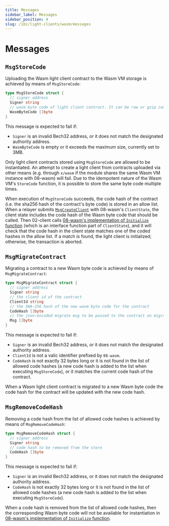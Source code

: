 ```yaml
---
title: Messages
sidebar_label: Messages
sidebar_position: 4
slug: /ibc/light-clients/wasm/messages
---
```


# Messages

## `MsgStoreCode`

Uploading the Wasm light client contract to the Wasm VM storage is achieved by means of `MsgStoreCode`:

```go
type MsgStoreCode struct {
  // signer address
  Signer string
  // wasm byte code of light client contract. It can be raw or gzip compressed
  WasmByteCode []byte
}
```

This message is expected to fail if:

- `Signer` is an invalid Bech32 address, or it does not match the designated authority address.
- `WasmByteCode` is empty or it exceeds the maximum size, currently set to 3MB.

Only light client contracts stored using `MsgStoreCode` are allowed to be instantiated. An attempt to create a light client from contracts uploaded via other means (e.g. through `x/wasm` if the module shares the same Wasm VM instance with 08-wasm) will fail. Due to the idempotent nature of the Wasm VM's `StoreCode` function, it is possible to store the same byte code multiple times.

When execution of `MsgStoreCode` succeeds, the code hash of the contract (i.e. the sha256 hash of the contract's byte code) is stored in an allow list. When a relayer submits [`MsgCreateClient`](https://github.com/cosmos/ibc-go/blob/v7.2.0/proto/ibc/core/client/v1/tx.proto#L25-L37) with 08-wasm's `ClientState`, the client state includes the code hash of the Wasm byte code that should be called. Then 02-client calls [08-wasm's implementation of `Initialize` function](https://github.com/cosmos/ibc-go/blob/v7.2.0/modules/core/02-client/keeper/client.go#L34) (which is an interface function part of `ClientState`), and it will check that the code hash in the client state matches one of the coded hashes in the allow list. If a match is found, the light client is initialized; otherwise, the transaction is aborted.

## `MsgMigrateContract`

Migrating a contract to a new Wasm byte code is achieved by means of `MsgMigrateContract`:

```go
type MsgMigrateContract struct {
  // signer address
  Signer string
  // the client id of the contract
  ClientId string
  // the SHA-256 hash of the new wasm byte code for the contract
  CodeHash []byte
  // the json-encoded migrate msg to be passed to the contract on migration
  Msg []byte
}
```

This message is expected to fail if:

- `Signer` is an invalid Bech32 address, or it does not match the designated authority address.
- `ClientId` is not a valic identifier prefixed by `08-wasm`.
- `CodeHash` is not exactly 32 bytes long or it is not found in the list of allowed code hashes (a new code hash is added to the list when executing `MsgStoreCode`), or it matches the current code hash of the contract.

When a Wasm light client contract is migrated to a new Wasm byte code the code hash for the contract will be updated with the new code hash.

## `MsgRemoveCodeHash`

Removing a code hash from the list of allowed code hashes is achieved by means of `MsgRemoveCodeHash`:

```go
type MsgRemoveCodeHash struct {
  // signer address
  Signer string
  // code hash to be removed from the store
  CodeHash []byte
}
```

This message is expected to fail if:

- `Signer` is an invalid Bech32 address, or it does not match the designated authority address.
- `CodeHash` is not exactly 32 bytes long or it is not found in the list of allowed code hashes (a new code hash is added to the list when executing `MsgStoreCode`).

When a code hash is removed from the list of allowed code hashes, then the corresponding Wasm byte code will not be available for instantiation in [08-wasm's implementation of `Initialize` function](https://github.com/cosmos/ibc-go/blob/v7.2.0/modules/core/02-client/keeper/client.go#L34).

